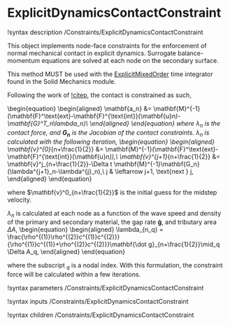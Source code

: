 # ExplicitDynamicsContactConstraint

!syntax description /Constraints/ExplicitDynamicsContactConstraint

This object implements node-face constraints for the enforcement of normal
mechanical contact in explicit dynamics. Surrogate balance-momentum equations are
solved at each node on the secondary surface.

This method MUST be used with the [ExplicitMixedOrder](source/timeintegrators/ExplicitMixedOrder.md) time integrator found in the Solid Mechanics module.

Following the work of [!citep](heinstein2000contact), the contact is constrained as such,

\begin{equation}
    \begin{aligned}
        \mathbf{a_n} &= \mathbf{M}^{-1}(\mathbf{F}^\text{ext}-\mathbf{F}^{\text{int}}(\mathbf{u}_n)-\mathbf{G}^T_n\lambda_n)\\
    \end{aligned}
\end{equation}
where $\lambda_n$ is the contact force, and $\mathbf{G_n}$ is the Jacobian of the contact constraints. $\lambda_n$ is calculated with the following iteration,
\begin{equation}
    \begin{aligned}
        \mathbf{v}^{0}_{n+\frac{1}{2}} &= \mathbf{M}^{-1}(\mathbf{F}^\text{ext}-\mathbf{F}^{\text{int}}(\mathbf{u}_n)),\\
        \mathbf{v}^{j+1}_{n+\frac{1}{2}} &= \mathbf{v}^j_{n+\frac{1}{2}}-\Delta t \mathbf{M}^{-1}\mathbf{G_n}(\lambda^{j+1}_n-\lambda^{j}_n),\\
        j & \leftarrow j+1, \text{next } j,
    \end{aligned}
\end{equation}

where $\mathbf{v}^0_{n+\frac{1}{2}}$ is the initial guess for the midstep velocity.

$\lambda_n$ is calculated at each node as a function of the wave speed and density of the primary and secondary material, the gap rate $\mathbf{\dot g}$, and tributary area $\Delta A$,
\begin{equation}
    \begin{aligned}
        \lambda_{n_q} = \frac{\rho^{(1)}\rho^{(2)}c^{(1)}c^{(2)}}{\rho^{(1)}c^{(1)}+\rho^{(2)}c^{(2)}}\mathbf{\dot g}_{n+\frac{1}{2}}\mid_q \Delta A_q,
    \end{aligned}
\end{equation}

where the subscript $_q$ is a nodal index. With this formulation, the constraint force will be calculated within a few iterations.
<!-- For relevant equations, see [!citep](heinstein2000contact), in particular,
Equations (15), (21), (26) and (29). -->

!syntax parameters /Constraints/ExplicitDynamicsContactConstraint

!syntax inputs /Constraints/ExplicitDynamicsContactConstraint

!syntax children /Constraints/ExplicitDynamicsContactConstraint
